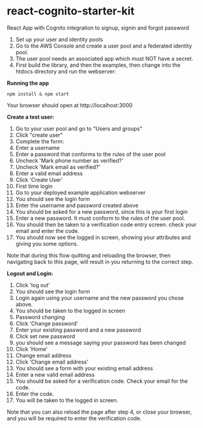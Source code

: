 # react-cognito-starter-kit
React App with Cognito integration to signup, signin and forgot password

1. Set up your user and identity pools
1. Go to the AWS Console and create a user pool and a federated identity pool. 
2. The user pool needs an associated app which must NOT have a secret. 
3. First build the library, and then the examples, then change into the htdocs directory and run the webserver:

**Running the app**

`npm install & npm start`

Your browser should open at
http://localhost:3000

**Create a test user:**

1. Go to your user pool and go to "Users and groups"
2. Click "create user"
3. Complete the form:
4. Enter a username
5. Enter a password that conforms to the rules of the user pool
6. Uncheck 'Mark phone number as verified?'
7. Uncheck 'Mark email as verified?'
8. Enter a valid email address
9. Click 'Create User'
10. First time login
11. Go to your deployed example application webserver
12. You should see the login form
13. Enter the username and password created above
14. You should be asked for a new password, since this is your first login
15. Enter a new password. It must conform to the rules of the user pool.
16. You should then be taken to a verification code entry screen. check your email and enter the code.
17. You should now see the logged in screen, showing your attributes and giving you some options.

Note that during this flow quitting and reloading the browser, then navigating back to this page, will result in you returning to the correct step.

**Logout and Login:**

1. Click 'log out'
2. You should see the login form
3. Login again using your username and the new password you chose above.
4. You should be taken to the logged in screen
5. Password changing
6. Click 'Change password'
7. Enter your existing password and a new password
8. Click set new password
9. you should see a message saying your password has been changed
10. Click 'Home'
11. Change email address
12. Click 'Change email address'
13. You should see a form with your existing email address
14. Enter a new valid email address
15. You should be asked for a verification code. Check your email for the code.
16. Enter the code.
17. You will be taken to the logged in screen.

Note that you can also reload the page after step 4, or close your browser, and you will be required to enter the verification code.
